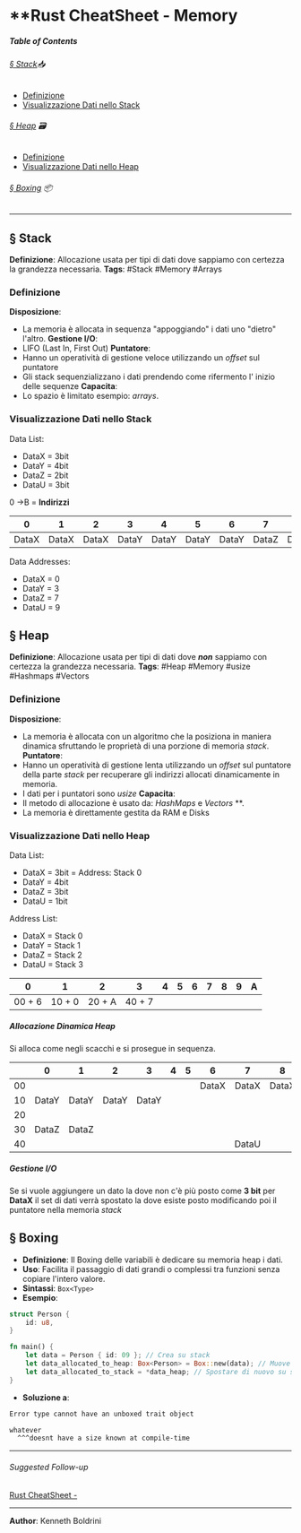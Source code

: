 # **Rust CheatSheet - Memory

##### **Table of Contents**
###### [§ Stack](#-Stack-1)📥
-  [Definizione](#Definizione)
- [Visualizzazione Dati nello Stack](#Visualizzazione-Dati-nello-Stack)
###### [§ Heap](#-Heap-1) 🗃️
- [Definizione](#Definizione)
- [Visualizzazione Dati nello Heap](#Visualizzazione-Dati-nello-Heap)
###### [§ Boxing](#-Boxing-1) 📦
	
___
## **§ Stack**
	
**Definizione**: Allocazione usata per tipi di dati dove sappiamo con certezza la grandezza necessaria.
**Tags**: #Stack #Memory #Arrays 
	
### Definizione
	
**Disposizione**: 
- La memoria è allocata in sequenza "appoggiando" i dati uno "dietro" l'altro.
**Gestione I/O**: 
- LIFO (Last In, First Out)
**Puntatore**: 
- Hanno un operatività di gestione veloce utilizzando un *offset* sul puntatore
- Gli stack sequenzializzano i dati prendendo come rifermento l' inizio delle sequenze
**Capacita**: 
- Lo spazio è limitato esempio: *arrays*.
	
### Visualizzazione Dati nello Stack
	
Data List:
- DataX = 3bit
- DataY = 4bit
- DataZ = 2bit
- DataU = 3bit
	
0 ->B = **Indirizzi**
	
| 0     | 1     | 2     | 3     | 4     | 5     | 6     | 7     | 8     | 9     | A     | B     |
| ----- | ----- | ----- | ----- | ----- | ----- | ----- | ----- | ----- | ----- | ----- | ----- |
| DataX | DataX | DataX | DataY | DataY | DataY | DataY | DataZ | DataZ | DataU | DataU | DataU |

Data Addresses:
- DataX = 0
- DataY = 3
- DataZ = 7
- DataU = 9
	
	
## **§ Heap**
	
**Definizione**: Allocazione usata per tipi di dati dove ***non*** sappiamo con certezza la grandezza necessaria.
**Tags**: #Heap #Memory #usize #Hashmaps #Vectors 
	
### Definizione
	
**Disposizione**: 
- La memoria è allocata con un algoritmo che la posiziona in maniera dinamica sfruttando le proprietà di una porzione di memoria *stack*.
**Puntatore**: 
- Hanno un operatività di gestione lenta utilizzando un *offset* sul puntatore della parte *stack* per recuperare gli indirizzi allocati dinamicamente in memoria.
- I dati per i puntatori sono *usize*
**Capacita**: 
- Il metodo di allocazione è usato da: *HashMaps* e *Vectors* **.
- La memoria è direttamente gestita da RAM e Disks
	
### Visualizzazione Dati nello Heap
	
Data List:
- DataX = 3bit = Address: Stack 0
- DataY = 4bit
- DataZ = 3bit
- DataU = 1bit
	
Address List:
- DataX = Stack 0
- DataY = Stack 1
- DataZ = Stack 2
- DataU = Stack 3
	
| 0      | 1      | 2      | 3      | 4   | 5   | 6   | 7   | 8   | 9   | A   |
| ------ | ------ | ------ | ------ | --- | --- | --- | --- | --- | --- | --- |
| 00 + 6 | 10 + 0 | 20 + A | 40 + 7 |     |     |     |     |     |     |     |
	
##### Allocazione Dinamica Heap
Si alloca come negli scacchi e si prosegue in sequenza.
	
|     |   0   |   1   |   2   |   3   |  4  |  5  |   6   |   7   |   8   |  9  |   A   |
| :-: | :---: | :---: | :---: | :---: | :-: | :-: | :---: | :---: | :---: | :-: | :---: |
| 00  |       |       |       |       |     |     | DataX | DataX | DataX |     |       |
| 10  | DataY | DataY | DataY | DataY |     |     |       |       |       |     |       |
| 20  |       |       |       |       |     |     |       |       |       |     | DataZ |
| 30  | DataZ | DataZ |       |       |     |     |       |       |       |     |       |
| 40  |       |       |       |       |     |     |       | DataU |       |     |       |
	
##### Gestione I/O 
Se si vuole aggiungere un dato la dove non c'è più posto come **3 bit** per **DataX** il set di dati verrà spostato la dove esiste posto modificando poi il puntatore nella memoria *stack*
	
	
## **§ Boxing**
	
- **Definizione**: Il Boxing delle variabili è dedicare su memoria heap i dati.
- **Uso**: Facilita il passaggio di dati grandi o complessi tra funzioni senza copiare l'intero valore.
- **Sintassi**: `Box<Type>` 
- **Esempio**:
	
```Rust
struct Person {
	id: u8,
}

fn main() {
	let data = Person { id: 09 }; // Crea su stack
	let data_allocated_to_heap: Box<Person> = Box::new(data); // Muove su heap
	let data_allocated_to_stack = *data_heap; // Spostare di nuovo su stack
}
```
	
- **Soluzione a**:
	
```sh
Error type cannot have an unboxed trait object

whatever
  ^^^doesnt have a size known at compile-time
```
	
---
###### Suggested Follow-up
[Rust CheatSheet - ](./.md)
	  
---
  
**Author**: Kenneth Boldrini